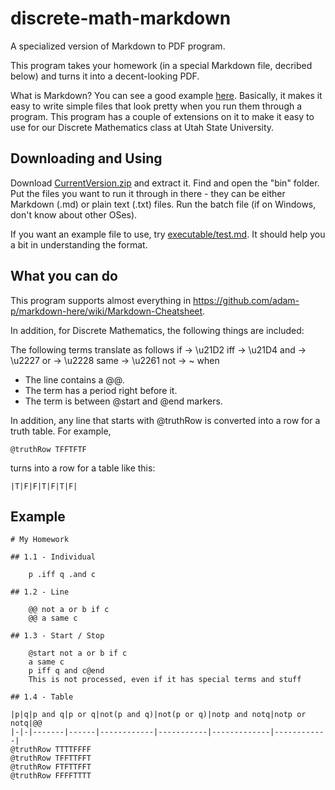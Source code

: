 # discrete-math-markdown
A specialized version of Markdown to PDF program.

This program takes your homework (in a special Markdown file, decribed below) and turns it into a decent-looking PDF.

What is Markdown?  You can see a good example [here](https://en.wikipedia.org/wiki/Markdown#Example).  Basically, it makes it easy to write simple files that look pretty when you run them through a program.  This program has a couple of extensions on it to make it easy to use for our Discrete Mathematics class at Utah State University.

## Downloading and Using

Download [CurrentVersion.zip](https://github.com/UnknownJoe796/discrete-math-markdown/raw/master/CurrentVersion.zip) and extract it.
Find and open the "bin" folder.
Put the files you want to run it through in there - they can be either Markdown (.md) or plain text (.txt) files.
Run the batch file (if on Windows, don't know about other OSes).

If you want an example file to use, try [executable/test.md](executable/test.md).  It should help you a bit in understanding the format.

## What you can do

This program supports almost everything in https://github.com/adam-p/markdown-here/wiki/Markdown-Cheatsheet.

In addition, for Discrete Mathematics, the following things are included:

The following terms translate as follows
    if -> \u21D2
    iff -> \u21D4
    and -> \u2227
    or -> \u2228
    same -> \u2261
    not -> ~
when
- The line contains a @@.
- The term has a period right before it.
- The term is between @start and @end markers.

In addition, any line that starts with @truthRow is converted into a row for a truth table.  For example,

    @truthRow TFFTFTF

turns into a row for a table like this:

    |T|F|F|T|F|T|F|

## Example
    # My Homework
    
    ## 1.1 - Individual
    
        p .iff q .and c
    
    ## 1.2 - Line
    
        @@ not a or b if c
        @@ a same c
    
    ## 1.3 - Start / Stop
    
        @start not a or b if c
        a same c
        p iff q and c@end
        This is not processed, even if it has special terms and stuff
    
    ## 1.4 - Table
    
    |p|q|p and q|p or q|not(p and q)|not(p or q)|notp and notq|notp or notq|@@
    |-|-|-------|------|------------|-----------|-------------|------------|
    @truthRow TTTTFFFF
    @truthRow TFFTTFFT
    @truthRow FTFTTFFT
    @truthRow FFFFTTTT
